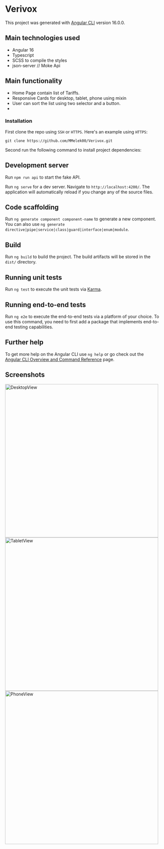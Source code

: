 # Verivox

This project was generated with [Angular CLI](https://github.com/angular/angular-cli) version 16.0.0.

## Main technologies used

- Angular 16
- Typescript
- SCSS to compile the styles
- json-server // Moke Api

## Main functionality

- Home Page contain list of Tariffs.
- Responsive Cards for desktop, tablet, phone using mixin
- User can sort the list using two selector and a button.
-

### Installation

First clone the repo using `SSH` or `HTTPS`.
Here's an example using `HTTPS`:

`git clone https://github.com/MMelek00/Verivox.git`

Second run the following command to install project dependencies:

## Development server

Run `npm run api` to start the fake API.

Run `ng serve` for a dev server. Navigate to `http://localhost:4200/`. The application will automatically reload if you change any of the source files.

## Code scaffolding

Run `ng generate component component-name` to generate a new component. You can also use `ng generate directive|pipe|service|class|guard|interface|enum|module`.

## Build

Run `ng build` to build the project. The build artifacts will be stored in the `dist/` directory.

## Running unit tests

Run `ng test` to execute the unit tests via [Karma](https://karma-runner.github.io).

## Running end-to-end tests

Run `ng e2e` to execute the end-to-end tests via a platform of your choice. To use this command, you need to first add a package that implements end-to-end testing capabilities.

## Further help

To get more help on the Angular CLI use `ng help` or go check out the [Angular CLI Overview and Command Reference](https://angular.io/cli) page.

## Screenshots

<p float="left">
  <img src="docs/assets/screenshots/Screenshot1.png" width="500" title="DesktopView">
  <img src="docs/assets/screenshots/Screenshot2.png" width="500" title="TabletView">
  <img src="docs/assets/screenshots/Screenshot3.png" width="500" title="PhoneView">
</p>
